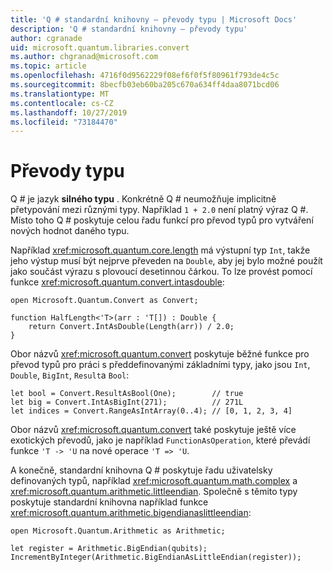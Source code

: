 ```yaml
---
title: 'Q # standardní knihovny – převody typu | Microsoft Docs'
description: 'Q # standardní knihovny – převody typu'
author: cgranade
uid: microsoft.quantum.libraries.convert
ms.author: chgranad@microsoft.com
ms.topic: article
ms.openlocfilehash: 4716f0d9562229f08ef6f0f5f80961f793de4c5c
ms.sourcegitcommit: 8becfb03eb60ba205c670a634ff4daa8071bcd06
ms.translationtype: MT
ms.contentlocale: cs-CZ
ms.lasthandoff: 10/27/2019
ms.locfileid: "73184470"
---
```

# <a name="type-conversions"></a>Převody typu #

Q # je jazyk **silného typu** .
Konkrétně Q # neumožňuje implicitně přetypování mezi různými typy. Například `1 + 2.0` není platný výraz Q #.
Místo toho Q # poskytuje celou řadu funkcí pro převod typů pro vytváření nových hodnot daného typu.

Například <xref:microsoft.quantum.core.length> má výstupní typ `Int`, takže jeho výstup musí být nejprve převeden na `Double`, aby jej bylo možné použít jako součást výrazu s plovoucí desetinnou čárkou.
To lze provést pomocí funkce <xref:microsoft.quantum.convert.intasdouble>:

```qsharp
open Microsoft.Quantum.Convert as Convert;

function HalfLength<'T>(arr : 'T[]) : Double {
    return Convert.IntAsDouble(Length(arr)) / 2.0;
}
```

Obor názvů <xref:microsoft.quantum.convert> poskytuje běžné funkce pro převod typů pro práci s předdefinovanými základními typy, jako jsou `Int`, `Double`, `BigInt`, `Result`a `Bool`:

```qsharp
let bool = Convert.ResultAsBool(One);        // true
let big = Convert.IntAsBigInt(271);          // 271L
let indices = Convert.RangeAsIntArray(0..4); // [0, 1, 2, 3, 4]
```

Obor názvů <xref:microsoft.quantum.convert> také poskytuje ještě více exotických převodů, jako je například `FunctionAsOperation`, které převádí funkce `'T -> 'U` na nové operace `'T => 'U`.

A konečně, standardní knihovna Q # poskytuje řadu uživatelsky definovaných typů, například <xref:microsoft.quantum.math.complex> a <xref:microsoft.quantum.arithmetic.littleendian>.
Společně s těmito typy poskytuje standardní knihovna například funkce <xref:microsoft.quantum.arithmetic.bigendianaslittleendian>:

```Q#
open Microsoft.Quantum.Arithmetic as Arithmetic;

let register = Arithmetic.BigEndian(qubits);
IncrementByInteger(Arithmetic.BigEndianAsLittleEndian(register));
```

